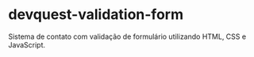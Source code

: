 # devquest-validation-form
Sistema de contato com validação de formulário utilizando HTML, CSS e JavaScript.
